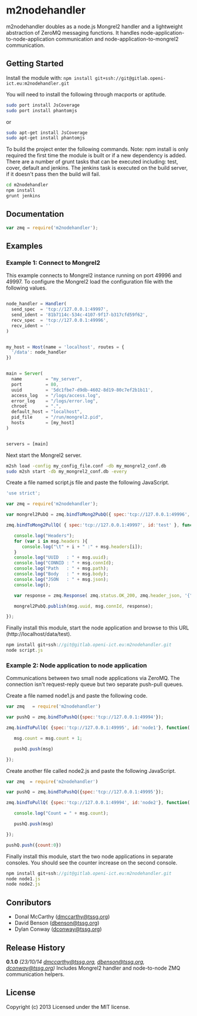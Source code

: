# m2nodehandler 

m2nodehandler doubles as a node.js Mongrel2 handler and a lightweight abstraction of ZeroMQ messaging functions. It handles node-application-to-node-application communication and node-application-to-mongrel2 communication.

## Getting Started
Install the module with: `npm install git+ssh://git@gitlab.openi-ict.eu:m2nodehandler.git`

You will need to install the following through macports or aptitude.

```bash
sudo port install JsCoverage
sudo port install phantomjs
```

or

```bash 
sudo apt-get install JsCoverage
sudo apt-get install phantomjs
```

To build the project enter the following commands. Note: npm install is only required the first time the module is built or if a new dependency is added. There are a number of grunt tasks that can be executed including: test, cover, default and jenkins. The jenkins task is executed on the build server, if it doesn't pass then the build will fail.

```bash
cd m2nodehandler
npm install
grunt jenkins
```

## Documentation

```javascript
var zmq = require('m2nodehandler');
```

## Examples

### Example 1: Connect to Mongrel2

This example connects to Mongrel2 instance running on port 49996 and 49997. To configure the Mongrel2 load the configuration file with the following values.

```javascript

node_handler = Handler(
  send_spec  = 'tcp://127.0.0.1:49997',
  send_ident = '81b7114c-534c-4107-9f17-b317cfd59f62',
  recv_spec  = 'tcp://127.0.0.1:49996',
  recv_ident = ''
)


my_host = Host(name = 'localhost', routes = {
  '/data': node_handler
})


main = Server(
  name         = "my_server",
  port         = 80,
  uuid         = '5dc1fbe7-d9db-4602-8d19-80c7ef2b1b11',
  access_log   = "/logs/access.log",
  error_log    = "/logs/error.log",
  chroot       = ".",
  default_host = "localhost",
  pid_file     = "/run/mongrel2.pid",
  hosts        = [my_host]
)


servers = [main]
```

Next start the Mongrel2 server.

```bash
m2sh load -config my_config_file.conf -db my_mongrel2_conf.db
sudo m2sh start -db my_mongrel2_conf.db -every
```

Create a file named script.js file and paste the following JavaScript.

```javascript
'use strict';

var zmq = require('m2nodehandler');

var mongrel2PubQ = zmq.bindToMong2PubQ({ spec:'tcp://127.0.0.1:49996', id:'test' })

zmq.bindToMong2PullQ( { spec:'tcp://127.0.0.1:49997', id:'test' }, function( msg ) {

   console.log("Headers");
   for (var i in msg.headers ){
      console.log("\t" + i + " :" + msg.headers[i]);
   }
   console.log("UUID   : " + msg.uuid);
   console.log("CONNID : " + msg.connId);
   console.log("Path   : " + msg.path);
   console.log("Body   : " + msg.body);
   console.log("JSON   : " + msg.json);
   console.log();

   var response = zmq.Response( zmq.status.OK_200, zmq.header_json, '{"message":"Hello, World!"}' )

   mongrel2PubQ.publish(msg.uuid, msg.connId, response);

});

```

Finally install this module, start the node application and browse to this URL (http://localhost/data/test).

```javascript
npm install git+ssh://git@gitlab.openi-ict.eu:m2nodehandler.git
node script.js
```


### Example 2: Node application to node application

Communications between two small node applications via ZeroMQ. The connection isn't request-reply queue but two separate push-pull queues.

Create a file named node1.js and paste the following code.

```javascript
var zmq   = require('m2nodehandler')

var pushQ = zmq.bindToPushQ({spec:'tcp://127.0.0.1:49994'});

zmq.bindToPullQ( {spec:'tcp://127.0.0.1:49995', id:'node1'}, function( msg ) {

   msg.count = msg.count + 1;

   pushQ.push(msg)

});
```

Create another file called node2.js and paste the following JavaScript.

```Javascript
var zmq  = require('m2nodehandler')

var pushQ = zmq.bindToPushQ({spec:'tcp://127.0.0.1:49995'});

zmq.bindToPullQ( {spec:'tcp://127.0.0.1:49994', id:'node2'}, function( msg ) {

   console.log("Count = " + msg.count);

   pushQ.push(msg)

});

pushQ.push({count:0})
```

Finally install this module, start the two node applications in separate consoles. You should see the counter increase on the second console.

```javascript
npm install git+ssh://git@gitlab.openi-ict.eu:m2nodehandler.git
node node1.js
node node2.js
```

## Conributors

* Donal McCarthy (dmccarthy@tssg.org)
* David Benson   (dbenson@tssg.org)
* Dylan Conway (dconway@tssg.org)


## Release History
**0.1.0** *(23/10/14 dmccarthy@tssg.org, dbenson@tssg.org, dconway@tssg.org)* Includes Mongrel2 handler and node-to-node ZMQ communication helpers.


## License
Copyright (c) 2013
Licensed under the MIT license.

